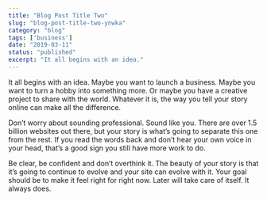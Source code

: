 ```yaml
---
title: "Blog Post Title Two"
slug: "blog-post-title-two-ynwka"
category: "blog"
tags: ['business']
date: "2019-03-11"
status: "published"
excerpt: "It all begins with an idea."
---
```


It all begins with an idea. Maybe you want to launch a business. Maybe you want to turn a hobby into something more. Or maybe you have a creative project to share with the world. Whatever it is, the way you tell your story online can make all the difference.

Don’t worry about sounding professional. Sound like you. There are over 1.5 billion websites out there, but your story is what’s going to separate this one from the rest. If you read the words back and don’t hear your own voice in your head, that’s a good sign you still have more work to do.

Be clear, be confident and don’t overthink it. The beauty of your story is that it’s going to continue to evolve and your site can evolve with it. Your goal should be to make it feel right for right now. Later will take care of itself. It always does.

